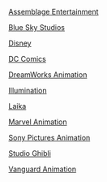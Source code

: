 [Assemblage Entertainment](https://en.wikipedia.org/wiki/Assemblage_Entertainment)

[Blue Sky Studios](https://en.wikipedia.org/wiki/Blue_Sky_Studios)

[Disney](https://en.wikipedia.org/wiki/List_of_Disney_theatrical_animated_features)

[DC Comics](https://en.wikipedia.org/wiki/List_of_films_based_on_DC_Comics#Animated_films)

[DreamWorks Animation](https://en.wikipedia.org/wiki/DreamWorks_Animation)

[Illumination](https://en.wikipedia.org/wiki/Illumination_(company))

[Laika](https://en.wikipedia.org/wiki/Laika_(company)#Filmography)

[Marvel Animation](https://en.wikipedia.org/wiki/Marvel_Animation)

[Sony Pictures Animation](https://en.wikipedia.org/wiki/Sony_Pictures_Animation)

[Studio Ghibli](https://en.wikipedia.org/wiki/Studio_Ghibli)

[Vanguard Animation](https://en.wikipedia.org/wiki/Vanguard_Animation#Released_films)
